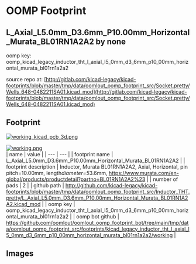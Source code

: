 # OOMP Footprint  
## L_Axial_L5.0mm_D3.6mm_P10.00mm_Horizontal_Murata_BL01RN1A2A2  by none  
  
oomp key: oomp_kicad_legacy_inductor_tht_l_axial_l5_0mm_d3_6mm_p10_00mm_horizontal_murata_bl01rn1a2a2  
  
source repo at: [http://gitlab.com/kicad-legacy/kicad-footprints/blob/master/tmp/data/oomlout_oomp_footprint_src/Socket.pretty/Wells_648-0482211SA01.kicad_mod](http://gitlab.com/kicad-legacy/kicad-footprints/blob/master/tmp/data/oomlout_oomp_footprint_src/Socket.pretty/Wells_648-0482211SA01.kicad_mod)  
## Footprint  
  
[![working_kicad_pcb_3d.png](working_kicad_pcb_3d_600.png)](working_kicad_pcb_3d.png)  
  
[![working.png](working_600.png)](working.png)  
| name | value | 
| --- | --- | 
| footprint name | L_Axial_L5.0mm_D3.6mm_P10.00mm_Horizontal_Murata_BL01RN1A2A2 | 
| footprint description | Inductor, Murata BL01RN1A2A2, Axial, Horizontal, pin pitch=10.00mm, length*diameter=5*3.6mm, https://www.murata.com/en-global/products/productdetail?partno=BL01RN1A2A2%23 | 
| number of pads | 2 | 
| github path | http://github.com/kicad-legacy/kicad-footprints/blob/master/tmp/data/oomlout_oomp_footprint_src/Inductor_THT.pretty/L_Axial_L5.0mm_D3.6mm_P10.00mm_Horizontal_Murata_BL01RN1A2A2.kicad_mod | 
| oomp key | oomp_kicad_legacy_inductor_tht_l_axial_l5_0mm_d3_6mm_p10_00mm_horizontal_murata_bl01rn1a2a2 | 
| oomp bot github | https://github.com/oomlout/oomlout_oomp_footprint_bot/tree/main/tmp/data/oomlout_oomp_footprint_src/footprints/kicad_legacy_inductor_tht_l_axial_l5_0mm_d3_6mm_p10_00mm_horizontal_murata_bl01rn1a2a2/working | 
## Images  
